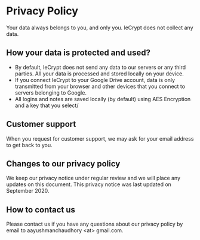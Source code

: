 # Privacy Policy
Your data always belongs to you, and only you. leCrypt does not collect any data.

## How your data is protected and used?
- By default, leCrypt does not send any data to our servers or any third parties. All your data is processed and stored locally on your device. 
- If you connect leCrypt to your Google Drive account, data is only transmitted from your browser and other devices that you connect to servers belonging to Google. 
- All logins and notes are saved locally (by default) using AES Encryption and a key that you select/

## Customer support
When you request for customer support, we may ask for your email address to get back to you.

## Changes to our privacy policy
We keep our privacy notice under regular review and we will place any updates on this document. This privacy notice was last updated on September 2020.

## How to contact us
Please contact us if you have any questions about our privacy policy by email to aayushmanchaudhory &lt;at&gt; gmail.com.